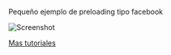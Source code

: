 Pequeño ejemplo de preloading tipo facebook

![Screenshot](https://github.com/vickvasquez/preloader-tipo-facebook/blob/master/screenshot.png)

[Mas tutoriales](https://programandoando.com)
